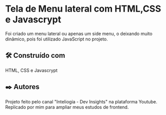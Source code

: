 # Tela de Menu lateral com HTML,CSS e Javascrypt
Foi criado um menu lateral ou apenas um side menu, o deixando muito dinâmico, pois foi utilizado JavaScript no projeto.

## 🛠️ Construído com

HTML, CSS e Javascrypt

## ✒️ Autores
Projeto feito pelo canal "Inteliogia - Dev Insights" na plataforma Youtube. Replicado por mim para ampliar meus estudos de frontend.

